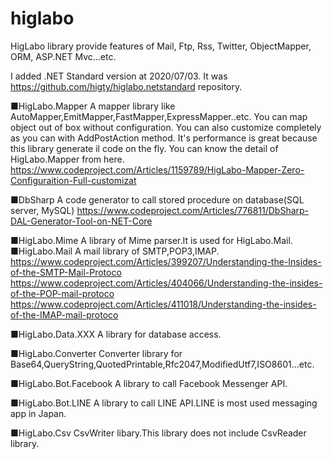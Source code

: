 # higlabo
HigLabo library provide features of Mail, Ftp, Rss, Twitter, ObjectMapper, ORM, ASP.NET Mvc...etc.

I added .NET Standard version at 2020/07/03.
It was https://github.com/higty/higlabo.netstandard repository.

■HigLabo.Mapper
A mapper library like AutoMapper,EmitMapper,FastMapper,ExpressMapper..etc.
You can map object out of box without configuration.
You can also customize completely as you can with AddPostAction method.
It's performance is great because this library generate il code on the fly.
You can know the detail of HigLabo.Mapper from here.
https://www.codeproject.com/Articles/1159789/HigLabo-Mapper-Zero-Configuraition-Full-customizat

■DbSharp
A code generator to call stored procedure on database(SQL server, MySQL)
https://www.codeproject.com/Articles/776811/DbSharp-DAL-Generator-Tool-on-NET-Core

■HigLabo.Mime
A library of Mime parser.It is used for HigLabo.Mail.
■HigLabo.Mail
A mail library of SMTP,POP3,IMAP.
https://www.codeproject.com/Articles/399207/Understanding-the-Insides-of-the-SMTP-Mail-Protoco
https://www.codeproject.com/Articles/404066/Understanding-the-insides-of-the-POP-mail-protoco
https://www.codeproject.com/Articles/411018/Understanding-the-insides-of-the-IMAP-mail-protoco

■HigLabo.Data.XXX
A library for database access.

■HigLabo.Converter
Converter library for Base64,QueryString,QuotedPrintable,Rfc2047,ModifiedUtf7,ISO8601...etc.

■HigLabo.Bot.Facebook
A library to call Facebook Messenger API.

■HigLabo.Bot.LINE
A library to call LINE API.LINE is most used messaging app in Japan.

■HigLabo.Csv
CsvWriter libary.This library does not include CsvReader library.



